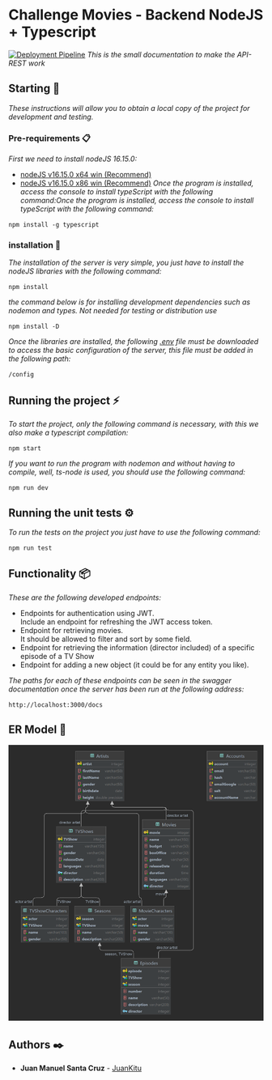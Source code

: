# Challenge Movies - Backend NodeJS + Typescript
[![Deployment Pipeline](https://github.com/JuanKitu/challenge-movies/actions/workflows/pipeline.yml/badge.svg)](https://github.com/JuanKitu/challenge-movies/actions/workflows/pipeline.yml)
_This is the small documentation to make the API-REST work_

## Starting 🚀

_These instructions will allow you to obtain a local copy of the project for development and testing._

### Pre-requirements 📋

_First we need to install nodeJS 16.15.0:_

* [nodeJS v16.15.0 x64 win (Recommend)](https://nodejs.org/download/release/v16.15.0/node-v16.15.0-x64.msi)
* [nodeJS v16.15.0 x86 win (Recommend)](https://nodejs.org/download/release/v16.15.0/node-v16.15.0-x86.msi)
_Once the program is installed, access the console to install typeScript with the following command:Once the program is installed, access the console to install typeScript with the following command:_

```
npm install -g typescript
```

### installation 🔧

_The installation of the server is very simple, you just have to install the nodeJS libraries with the following command:_

```
npm install
```

_the command below is for installing development dependencies such as nodemon and types. Not needed for testing or
distribution use_

```
npm install -D
```

_Once the libraries are installed, the
following [.env](https://drive.google.com/file/d/1UEsaQKt3v3WBWw9Xx7pJHQmI7i80T2gx/view?usp=share_link) file must be
downloaded to access the basic configuration of the server, this file must be added in the following path:_

```
/config
```

## Running the project ⚡

_To start the project, only the following command is necessary, with this we also make a typescript compilation:_

```
npm start
```

_If you want to run the program with nodemon and without having to compile, well, ts-node is used, you should use the
following command:_

```
npm run dev
```

## Running the unit tests ⚙️

_To run the tests on the project you just have to use the following command:_

```
npm run test
```

## Functionality 📦

_These are the following developed endpoints:_

* Endpoints for authentication using JWT.<br/>
  Include an endpoint for refreshing the JWT access token.
* Endpoint for retrieving movies.<br/>
  It should be allowed to filter and sort by some field.
* Endpoint for retrieving the information (director included) of a specific episode of a TV Show
* Endpoint for adding a new object (it could be for any entity you like).

_The paths for each of these endpoints can be seen in the swagger documentation once the server has been run at the
following address:_

```
http://localhost:3000/docs
```

## ER Model 💾

![alt text](./database.png)

## Authors ✒️

* **Juan Manuel Santa Cruz** - [JuanKitu](https://gitlab.com/JuanKitu)
